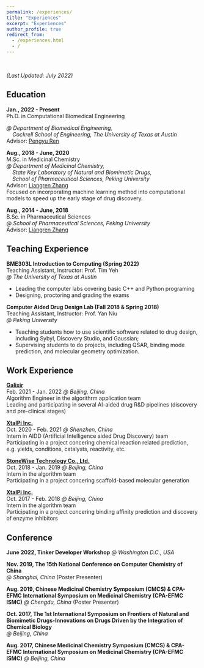 ```yaml
---
permalink: /experiences/
title: "Experiences"
excerpt: "Experiences"
author_profile: true
redirect_from: 
  - /experiences.html
  - /
---
```

<br>

*(Last Updated: July 2022)*

## Education

**Jan., 2022 - Present**  
Ph.D. in Computational Biomedical Engineering  
<!-- *@ [Department of Biomedical Engineering](https://www.bme.utexas.edu/), [Cockrell School of Engineering](https://cockrell.utexas.edu/), [The University of Texas at Austin](https://www.utexas.edu/)* -->
*@ Department of Biomedical Engineering,*  
&nbsp;&nbsp;&nbsp;&nbsp;*Cockrell School of Engineering, The University of Texas at Austin*  
Advisor: [Pengyu Ren](https://www.bme.utexas.edu/people/faculty-directory/ren)  

**Aug., 2018 - June, 2020**  
M.Sc. in Medicinal Chemistry  
*@ Department of Medicinal Chemistry,*  
&nbsp;&nbsp;&nbsp;&nbsp;*State Key Laboratory of Natural and Biomimetic Drugs,*  
&nbsp;&nbsp;&nbsp;&nbsp;*School of Pharmaceutical Sciences, Peking University*  
Advisor: [Liangren Zhang](http://dmc.sps.bjmu.edu.cn/english_20180111164913306359/researchsupervisor/193269.htm#)  
Focused on incorporating machine learning method into computational models to speed up the early stage of drug discovery.  

**Aug., 2014 - June, 2018**  
B.Sc. in Pharmaceutical Sciences  
*@ School of Pharmaceutical Sciences, Peking University*  
Advisor: [Liangren Zhang](http://dmc.sps.bjmu.edu.cn/english_20180111164913306359/researchsupervisor/193269.htm#)  

## Teaching Experience

**BME303L Introduction to Computing (Spring 2022)**  
Teaching Assistant, Instructor: Prof. Tim Yeh  
*@ The University of Texas at Austin*

- Leading the computer labs covering basic C++ and Python programing
- Designing, proctoring and grading the exams

**Computer Aided Drug Design Lab (Fall 2018 & Spring 2018)**  
Teaching Assistant, Instructor: Prof. Yan Niu  
*@ Peking University*

- Teaching students how to use scientific software related to drug design, including Sybyl, Discovery Studio, and Gaussian;
- Supervising students to do projects, including QSAR, binding mode prediction, and molecular geometry optimization.



## Work Experience

**[Galixir](https://www.galixir.com/)**  
Feb. 2021 - Jan. 2022 *@ Beijing, China*  
Algorithm Engineer in the algorithrm application team  
Leading and participating in several AI-aided drug R&D pipelines (discovery and pre-clinical stages)

**[XtalPi Inc.](http://www.xtalpi.com/)**  
Oct. 2020 - Feb. 2021 *@ Shenzhen, China*  
Intern in AIDD (Artificial Intelligence aided Drug Discovery) team   
Participating in a project concering chemical reaction related prediction, e.g. yields, conditions, catalysts, reactivity, etc.

**[StoneWise Technology Co., Ltd.](http://www.stonewise.cn/home)**  
Oct. 2018 - Jan. 2019 *@ Beijing, China*  
Intern in the algorithm team  
Participating in a project concering scaffold-based molecular generation

**[XtalPi Inc.](http://www.xtalpi.com/)**  
Oct. 2017 - Feb. 2018 *@ Beijing, China*  
Intern in the algorithm team  
Participating in a project concering binding affinity prediction and discovery of enzyme inhibitors


## Conference

**June 2022, Tinker Developer Workshop** *@ Washington D.C., USA*

**Nov. 2019, The 15th National Conference on Computer Chemistry of China**   
*@ Shanghai, China* (Poster Presenter)

**Aug. 2019, Chinese Medicinal Chemistry Symposium (CMCS) & CPA-EFMC International Symposium on Medicinal Chemistry (CPA-EFMC ISMC)** *@ Chengdu, China* (Poster Presenter)

**Oct. 2017, The 1st International Symposium on Frontiers of Natural and Biomimetic Drugs-Innovations on Drugs Driven by the Integration of Chemical Biology**   
*@ Beijing, China*

**Aug. 2017, Chinese Medicinal Chemistry Symposium (CMCS) & CPA-EFMC International Symposium on Medicinal Chemistry (CPA-EFMC ISMC)** *@ Beijing, China*
